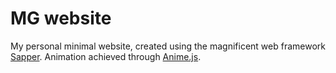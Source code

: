 # MG website
My personal minimal website, created using the magnificent web framework [Sapper](https://sapper.svelte.dev/). Animation achieved through [Anime.js](https://animejs.com/).